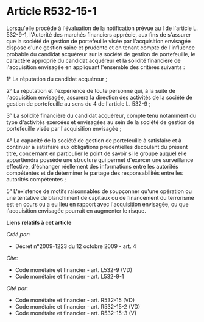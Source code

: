 # Article R532-15-1

Lorsqu'elle procède à l'évaluation de la notification prévue au I de l'article L. 532-9-1, l'Autorité des marchés financiers
apprécie, aux fins de s'assurer que la société de gestion de portefeuille visée par l'acquisition envisagée dispose d'une
gestion saine et prudente et en tenant compte de l'influence probable du candidat acquéreur sur la société de gestion de
portefeuille, le caractère approprié du candidat acquéreur et la solidité financière de l'acquisition envisagée en appliquant
l'ensemble des critères suivants :

1° La réputation du candidat acquéreur ;

2° La réputation et l'expérience de toute personne qui, à la suite de l'acquisition envisagée, assurera la direction des
activités de la société de gestion de portefeuille au sens du 4 de l'article L. 532-9 ;

3° La solidité financière du candidat acquéreur, compte tenu notamment du type d'activités exercées et envisagées au sein de
la société de gestion de portefeuille visée par l'acquisition envisagée ;

4° La capacité de la société de gestion de portefeuille à satisfaire et à continuer à satisfaire aux obligations
prudentielles découlant du présent titre, concernant en particulier le point de savoir si le groupe auquel elle appartiendra
possède une structure qui permet d'exercer une surveillance effective, d'échanger réellement des informations entre les
autorités compétentes et de déterminer le partage des responsabilités entre les autorités compétentes ;

5° L'existence de motifs raisonnables de soupçonner qu'une opération ou une tentative de blanchiment de capitaux ou de
financement du terrorisme est en cours ou a eu lieu en rapport avec l'acquisition envisagée, ou que l'acquisition envisagée
pourrait en augmenter le risque.

**Liens relatifs à cet article**

_Créé par_:

  - Décret n°2009-1223 du 12 octobre 2009 - art. 4

_Cite_:

  - Code monétaire et financier - art. L532-9 (VD)
  - Code monétaire et financier - art. L532-9-1

_Cité par_:

  - Code monétaire et financier - art. R532-15 (VD)
  - Code monétaire et financier - art. R532-15-2 (VD)
  - Code monétaire et financier - art. R532-15-3 (V)
